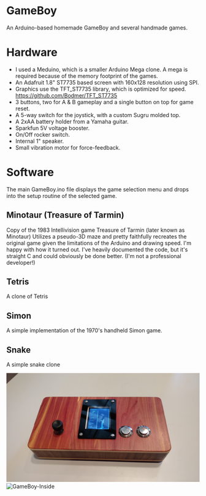 # GameBoy
An Arduino-based homemade GameBoy and several handmade games.

# Hardware
* I used a Meduino, which is a smaller Arduino Mega clone. A mega is required because of the memory footprint of the games.
* An Adafruit 1.8" ST7735 based screen with 160x128 resolution using SPI.
* Graphics use the TFT_ST7735 library, which is optimized for speed. https://github.com/Bodmer/TFT_ST7735
* 3 buttons, two for A & B gameplay and a single button on top for game reset.
* A 5-way switch for the joystick, with a custom Sugru molded top.
* A 2xAA battery holder from a Yamaha guitar.
* Sparkfun 5V voltage booster.
* On/Off rocker switch.
* Internal 1" speaker.
* Small vibration motor for force-feedback.

# Software
The main GameBoy.ino file displays the game selection menu and drops into the setup routine of the selected game.

## Minotaur (Treasure of Tarmin)
Copy of the 1983 Intellivision game Treasure of Tarmin (later known as Minotaur)
Utilizes a pseudo-3D maze and pretty faithfully recreates the original game given the limitations of the Arduino and drawing speed. I'm happy with how it turned out.
I've heavily documented the code, but it's straight C and could obviously be done better. (I'm not a professional developer!)

## Tetris
A clone of Tetris

## Simon
A simple implementation of the 1970's handheld Simon game.

## Snake
A simple snake clone

![GameBoy-Front](/GameBoy-Front.jpg)
![GameBoy-Inside](/GameBoy-Inside.jpg)
